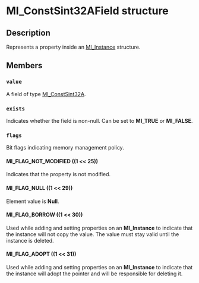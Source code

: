 # MI_ConstSint32AField structure

## Description

Represents a property inside an [MI_Instance](https://learn.microsoft.com/windows/desktop/api/mi/ns-mi-mi_instance) structure.

## Members

### `value`

A field of type [MI_ConstSint32A](https://learn.microsoft.com/windows/desktop/api/mi/ns-mi-mi_constsint32a).

### `exists`

Indicates whether the field is non-null. Can be set to **MI_TRUE** or **MI_FALSE**.

### `flags`

Bit flags indicating memory management policy.

#### MI_FLAG_NOT_MODIFIED ((1 << 25))

Indicates that the property is not modified.

#### MI_FLAG_NULL ((1 << 29))

Element value is **Null**.

#### MI_FLAG_BORROW ((1 << 30))

Used while adding and setting properties on an **MI_Instance** to indicate that the instance will not copy the value. The value must stay valid until the instance is deleted.

#### MI_FLAG_ADOPT ((1 << 31))

Used while adding and setting properties on an **MI_Instance** to indicate that the instance will adopt the pointer and will be responsible for deleting it.